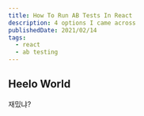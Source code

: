 ```yaml
---
title: How To Run AB Tests In React
description: 4 options I came across
publishedDate: 2021/02/14
tags:
  - react
  - ab testing
---
```


## Heelo World

재밌냐?
